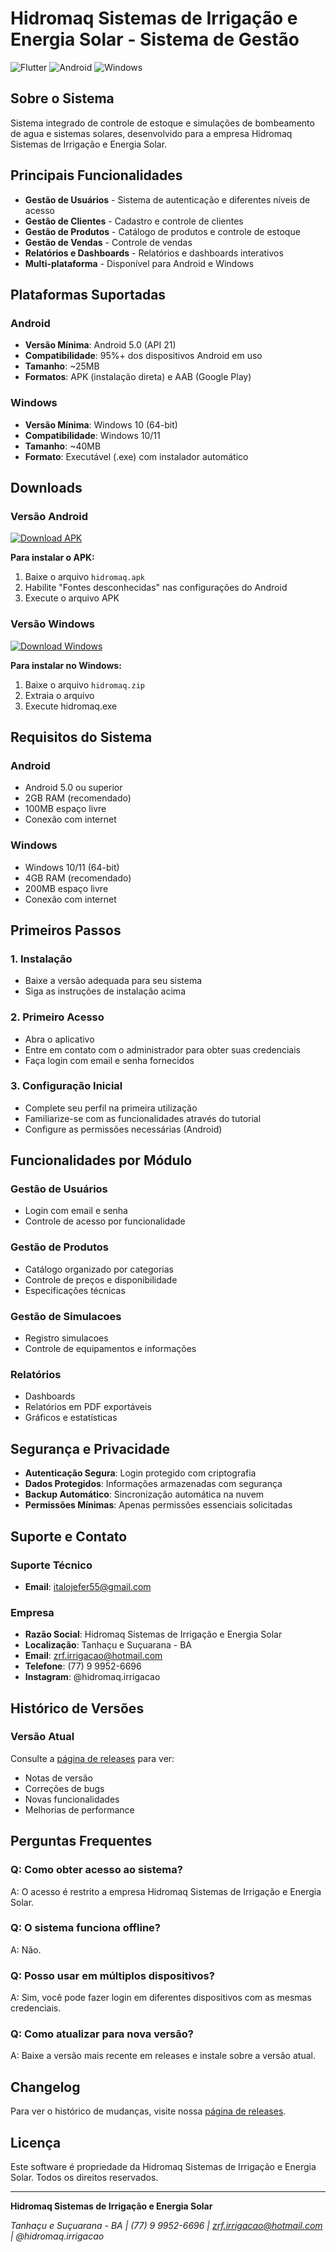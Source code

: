 # Hidromaq Sistemas de Irrigação e Energia Solar - Sistema de Gestão

![Flutter](https://img.shields.io/badge/Flutter-02569B?style=for-the-badge&logo=flutter&logoColor=white)
![Android](https://img.shields.io/badge/Android-3DDC84?style=for-the-badge&logo=android&logoColor=white)
![Windows](https://img.shields.io/badge/Windows-0078D6?style=for-the-badge&logo=windows&logoColor=white)

## Sobre o Sistema

Sistema integrado de controle de estoque e simulações de bombeamento de agua e sistemas solares, desenvolvido para a empresa Hidromaq Sistemas de Irrigação e Energia Solar.

## Principais Funcionalidades

- **Gestão de Usuários** - Sistema de autenticação e diferentes níveis de acesso
- **Gestão de Clientes** - Cadastro e controle de clientes
- **Gestão de Produtos** - Catálogo de produtos e controle de estoque
- **Gestão de Vendas** - Controle de vendas
- **Relatórios e Dashboards** - Relatórios e dashboards interativos
- **Multi-plataforma** - Disponível para Android e Windows

## Plataformas Suportadas

### Android
- **Versão Mínima**: Android 5.0 (API 21)
- **Compatibilidade**: 95%+ dos dispositivos Android em uso
- **Tamanho**: ~25MB
- **Formatos**: APK (instalação direta) e AAB (Google Play)

### Windows
- **Versão Mínima**: Windows 10 (64-bit)
- **Compatibilidade**: Windows 10/11
- **Tamanho**: ~40MB
- **Formato**: Executável (.exe) com instalador automático

## Downloads

### Versão Android
[![Download APK](https://img.shields.io/badge/Download-APK-green?style=for-the-badge&logo=android)](../../releases/latest/download/hidromaq-v0.0.4.apk)

**Para instalar o APK:**
1. Baixe o arquivo `hidromaq.apk`
2. Habilite "Fontes desconhecidas" nas configurações do Android
3. Execute o arquivo APK

### Versão Windows
[![Download Windows](https://img.shields.io/badge/Download-Windows-blue?style=for-the-badge&logo=windows)](../../releases/latest/download/hidromaq-v0.0.4.rar)

**Para instalar no Windows:**
1. Baixe o arquivo `hidromaq.zip`
2. Extraia o arquivo
3. Execute hidromaq.exe

## Requisitos do Sistema

### Android
- Android 5.0 ou superior
- 2GB RAM (recomendado)
- 100MB espaço livre
- Conexão com internet

### Windows
- Windows 10/11 (64-bit)
- 4GB RAM (recomendado)
- 200MB espaço livre
- Conexão com internet

## Primeiros Passos

### 1. Instalação
- Baixe a versão adequada para seu sistema
- Siga as instruções de instalação acima

### 2. Primeiro Acesso
- Abra o aplicativo
- Entre em contato com o administrador para obter suas credenciais
- Faça login com email e senha fornecidos

### 3. Configuração Inicial
- Complete seu perfil na primeira utilização
- Familiarize-se com as funcionalidades através do tutorial
- Configure as permissões necessárias (Android)

## Funcionalidades por Módulo

### Gestão de Usuários
- Login com email e senha
- Controle de acesso por funcionalidade

### Gestão de Produtos
- Catálogo organizado por categorias
- Controle de preços e disponibilidade
- Especificações técnicas

### Gestão de Simulacoes
- Registro simulacoes
- Controle de equipamentos e informações

### Relatórios
- Dashboards 
- Relatórios em PDF exportáveis
- Gráficos e estatísticas

## Segurança e Privacidade

- **Autenticação Segura**: Login protegido com criptografia
- **Dados Protegidos**: Informações armazenadas com segurança
- **Backup Automático**: Sincronização automática na nuvem
- **Permissões Mínimas**: Apenas permissões essenciais solicitadas

## Suporte e Contato

### Suporte Técnico
- **Email**: italojefer55@gmail.com

### Empresa
- **Razão Social**: Hidromaq Sistemas de Irrigação e Energia Solar
- **Localização**: Tanhaçu e Suçuarana - BA
- **Email**: zrf.irrigacao@hotmail.com
- **Telefone**: (77) 9 9952-6696
- **Instagram**: @hidromaq.irrigacao

## Histórico de Versões

### Versão Atual
Consulte a [página de releases](../../releases) para ver:
- Notas de versão
- Correções de bugs
- Novas funcionalidades
- Melhorias de performance

## Perguntas Frequentes

### Q: Como obter acesso ao sistema?
A: O acesso é restrito a empresa Hidromaq Sistemas de Irrigação e Energia Solar.

### Q: O sistema funciona offline?
A: Não.

### Q: Posso usar em múltiplos dispositivos?
A: Sim, você pode fazer login em diferentes dispositivos com as mesmas credenciais.

### Q: Como atualizar para nova versão?
A: Baixe a versão mais recente em releases e instale sobre a versão atual.

## Changelog

Para ver o histórico de mudanças, visite nossa [página de releases](../../releases).

## Licença

Este software é propriedade da Hidromaq Sistemas de Irrigação e Energia Solar. Todos os direitos reservados.

---

**Hidromaq Sistemas de Irrigação e Energia Solar**

*Tanhaçu e Suçuarana - BA | (77) 9 9952-6696 | zrf.irrigacao@hotmail.com | @hidromaq.irrigacao*
